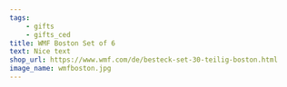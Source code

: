 ```yaml
---
tags:
    - gifts
    - gifts_ced
title: WMF Boston Set of 6
text: Nice text
shop_url: https://www.wmf.com/de/besteck-set-30-teilig-boston.html
image_name: wmfboston.jpg
---
```

